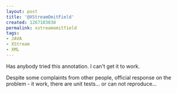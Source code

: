 ```yaml
---
layout: post
title: '@XStreamOmitField'
created: 1267103038
permalink: xstreamomitfield
tags:
- JAVA
- XStream
- XML
---
```

<p>Has anybody tried this annotation. I can't get it to work.</p>
<p>Despite some complaints from other people, official response on the problem - it work, there are unit tests... or can not reproduce...</p>
<p>&nbsp;</p>
